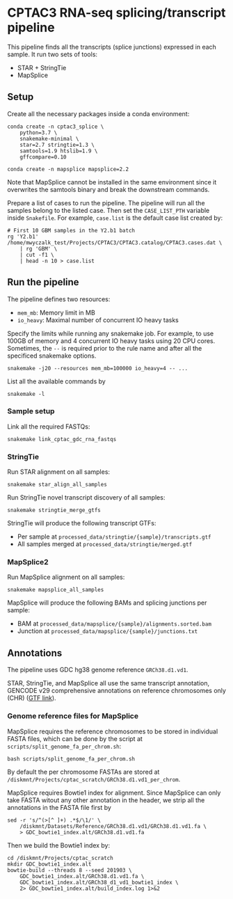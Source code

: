 # CPTAC3 RNA-seq splicing/transcript pipeline
This pipeline finds all the transcripts (splice junctions) expressed in each sample. It run two sets of tools:

- STAR + StringTie
- MapSplice



## Setup
Create all the necessary packages inside a conda environment:

    conda create -n cptac3_splice \
        python=3.7 \
        snakemake-minimal \
        star=2.7 stringtie=1.3 \
        samtools=1.9 htslib=1.9 \
        gffcompare=0.10

    conda create -n mapsplice mapsplice=2.2

Note that MapSplice cannot be installed in the same environment since it
overwrites the samtools binary and break the downstream commands.

Prepare a list of cases to run the pipeline. The pipeline will run all the
samples belong to the listed case. Then set the `CASE_LIST_PTH` variable inside
`Snakefile`.  For example, `case.list` is the default case list created by:

    # First 10 GBM samples in the Y2.b1 batch
    rg 'Y2.b1' /home/mwyczalk_test/Projects/CPTAC3/CPTAC3.catalog/CPTAC3.cases.dat \
        | rg 'GBM' \
        | cut -f1 \
        | head -n 10 > case.list



## Run the pipeline
The pipeline defines two resources:
- `mem_mb`: Memory limit in MB
- `io_heavy`: Maximal number of concurrent IO heavy tasks

Specify the limits while running any snakemake job. For example, to use 100GB
of memory and 4 concurrent IO heavy tasks using 20 CPU cores. Sometimes, the
`--` is required prior to the rule name and after all the specificed snakemake
options.

    snakemake -j20 --resources mem_mb=100000 io_heavy=4 -- ...

List all the available commands by

    snakemake -l


### Sample setup
Link all the required FASTQs:

    snakemake link_cptac_gdc_rna_fastqs


### StringTie
Run STAR alignment on all samples:

    snakemake star_align_all_samples

Run StringTie novel transcript discovery of all samples:

    snakemake stringtie_merge_gtfs

StringTie will produce the following transcript GTFs:
- Per sample at `processed_data/stringtie/{sample}/transcripts.gtf`
- All samples merged at `processed_data/stringtie/merged.gtf`


### MapSplice2
Run MapSplice alignment on all samples:

    snakemake mapsplice_all_samples

MapSplice will produce the following BAMs and splicing junctions per sample:
- BAM at `processed_data/mapsplice/{sample}/alignments.sorted.bam`
- Junction at `processed_data/mapsplice/{sample}/junctions.txt`



## Annotations
The pipeline uses GDC hg38 genome reference `GRCh38.d1.vd1`.

STAR, StringTie, and MapSplice all use the same transcript annotation, GENCODE v29 comprehensive annotations on reference chromosomes only (CHR) ([GTF link][gencode-gtf]).

[gencode-gtf]: ftp://ftp.ebi.ac.uk/pub/databases/gencode/Gencode_human/release_29/gencode.v29.annotation.gtf.gz


### Genome reference files for  MapSplice
MapSplice requires the reference chromosomes to be stored in individual FASTA
files, which can be done by the script at `scripts/split_genome_fa_per_chrom.sh`:

    bash scripts/split_genome_fa_per_chrom.sh

By default the per chromosome FASTAs are stored at
`/diskmnt/Projects/cptac_scratch/GRCh38.d1.vd1_per_chrom`.

MapSplice requires Bowtie1 index for alignment. Since MapSplice can only take
FASTA witout any other annotation in the header, we strip all the annotations
in the FASTA file first by

    sed -r 's/^(>[^ ]+) .*$/\1/' \
        /diskmnt/Datasets/Reference/GRCh38.d1.vd1/GRCh38.d1.vd1.fa \
        > GDC_bowtie1_index.alt/GRCh38.d1.vd1.fa

Then we build the Bowtie1 index by:

    cd /diskmnt/Projects/cptac_scratch
    mkdir GDC_bowtie1_index.alt
    bowtie-build --threads 8 --seed 201903 \
        GDC_bowtie1_index.alt/GRCh38.d1.vd1.fa \
        GDC_bowtie1_index.alt/GRCh38_d1_vd1_bowtie1_index \
        2> GDC_bowtie1_index.alt/build_index.log 1>&2

